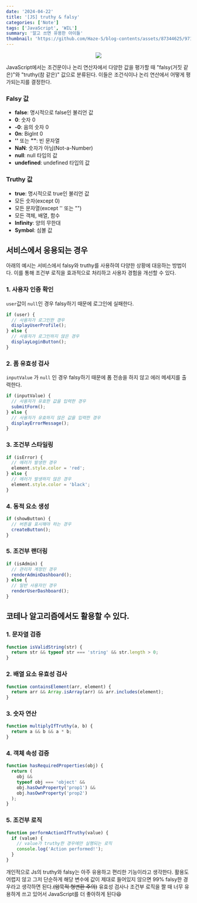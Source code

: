 ```yaml
---
date: '2024-04-22'
title: '[JS] truthy & falsy'
categories: ['Note']
tags: ['JavaScript', 'WIL']
summary: '알고 쓰면 유용한 아이들'
thumbnail: 'https://github.com/Haze-S/blog-contents/assets/87344625/9710b7e5-013d-4432-88b8-4410b0e00e41'
---
```


<p align=center>
  <img src="https://github.com/Haze-S/blog-contents/assets/87344625/9710b7e5-013d-4432-88b8-4410b0e00e41">
</p>

JavaScript에서는 조건문이나 논리 연산자에서 다양한 값을 평가할 때 "falsy(거짓 같은)"와 "truthy(참 같은)" 값으로 분류된다. 이들은 조건식이나 논리 연산에서 어떻게 평가되는지를 결정한다.

### **Falsy 값**

- **false**: 명시적으로 false인 불리언 값
- **0**: 숫자 0
- **-0**: 음의 숫자 0
- **0n**: BigInt 0
- **''** 또는 **""**: 빈 문자열
- **NaN**: 숫자가 아님(Not-a-Number)
- **null**: null 타입의 값
- **undefined**: undefined 타입의 값

### **Truthy 값**

- **true**: 명시적으로 true인 불리언 값
- 모든 숫자(except 0)
- 모든 문자열(except '' 또는 "")
- 모든 객체, 배열, 함수
- **Infinity**: 양의 무한대
- **Symbol**: 심볼 값

## 서비스에서 응용되는 경우

아래의 예시는 서비스에서 falsy와 truthy를 사용하여 다양한 상황에 대응하는 방법이다. 이를 통해 조건부 로직을 효과적으로 처리하고 사용자 경험을 개선할 수 있다.

### 1. 사용자 인증 확인

`user`값이 `null`인 경우 falsy하기 때문에 로그인에 실패한다.

```jsx
if (user) {
  // 사용자가 로그인한 경우
  displayUserProfile();
} else {
  // 사용자가 로그인하지 않은 경우
  displayLoginButton();
}
```

### 2. 폼 유효성 검사

`inputValue` 가 `null` 인 경우 falsy하기 때문에 폼 전송을 하지 않고 에러 메세지를 출력한다.

```jsx
if (inputValue) {
  // 사용자가 유효한 값을 입력한 경우
  submitForm();
} else {
  // 사용자가 유효하지 않은 값을 입력한 경우
  displayErrorMessage();
}
```

### 3. 조건부 스타일링

```jsx
if (isError) {
  // 에러가 발생한 경우
  element.style.color = 'red';
} else {
  // 에러가 발생하지 않은 경우
  element.style.color = 'black';
}
```

### 4. 동적 요소 생성

```jsx
if (showButton) {
  // 버튼을 표시해야 하는 경우
  createButton();
}
```

### 5. 조건부 랜더링

```jsx
if (isAdmin) {
  // 관리자 계정인 경우
  renderAdminDashboard();
} else {
  // 일반 사용자인 경우
  renderUserDashboard();
}
```

## 코테나 알고리즘에서도 활용할 수 있다.

### 1. 문자열 검증

```jsx
function isValidString(str) {
  return str && typeof str === 'string' && str.length > 0;
}
```

### 2. 배열 요소 유효성 검사

```jsx
function containsElement(arr, element) {
  return arr && Array.isArray(arr) && arr.includes(element);
}
```

### 3. 숫자 연산

```jsx
function multiplyIfTruthy(a, b) {
  return a && b && a * b;
}
```

### 4. 객체 속성 검증

```jsx
function hasRequiredProperties(obj) {
  return (
    obj &&
    typeof obj === 'object' &&
    obj.hasOwnProperty('prop1') &&
    obj.hasOwnProperty('prop2')
  );
}
```

### 5. 조건부 로직

```jsx
function performActionIfTruthy(value) {
  if (value) {
    // value가 truthy한 경우에만 실행되는 로직
    console.log('Action performed!');
  }
}
```

개인적으로 Js의 truthy와 falsy는 아주 유용하고 편리한 기능이라고 생각한다. 활용도 어렵지 않고 그저 단순하게 해당 변수에 값이 제대로 들어있지 않으면 99% falsy한 경우라고 생각하면 된다.~~(암묵적 형변환 주의)~~ 유효성 검사나 조건부 로직을 짤 때 너무 유용하게 쓰고 있어서 JavaScript를 더 좋아하게 된다😆

